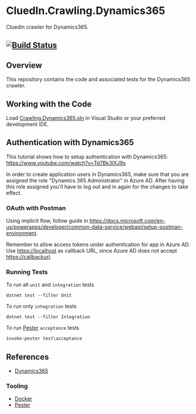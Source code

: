 # CluedIn.Crawling.Dynamics365

CluedIn crawler for Dynamics365.

[![Build Status](https://dev.azure.com/CluedIn-io/CluedIn%20Crawlers/_apis/build/status/CluedIn-io.CluedIn.Crawling.Dynamics365?branchName=master)](https://dev.azure.com/CluedIn-io/CluedIn%20Crawlers/_build/latest?definitionId=TODO&branchName=master)
------

## Overview

This repository contains the code and associated tests for the Dynamics365 crawler.

## Working with the Code

Load [Crawling.Dynamics365.sln](.\Crawling.Dynamics365.sln) in Visual Studio or your preferred development IDE.

## Authentication with Dynamics365

This tutorial shows how to setup authentication with Dynamics365: <https://www.youtube.com/watch?v=Td7Bk3IXJ9s>

In order to create application users in Dynamics365, make sure that you are assigned the role "Dynamics 365 Administrator" in Azure AD.
After having this role assigned you'll have to log out and in again for the changes to take effect.

### OAuth with Postman

Using implicit flow, follow guide in <https://docs.microsoft.com/en-us/powerapps/developer/common-data-service/webapi/setup-postman-environment>.


Remember to allow access tokens under authentication for app in Azure AD.
Use <https://localhost> as callback URL, since Azure AD does not accept <https://callbackurl>.

### Running Tests

<!-- A mocked environment is required to run `integration` and `acceptance` tests. The mocked environment can be built and run using the following [Docker](https://www.docker.com/) command:

```Shell
docker-compose up --build -d
``` -->

To run all `unit` and `integration` tests

```Shell
dotnet test --filter Unit
```

To run only `integration` tests

```Shell
dotnet test --filter Integration
```

To run [Pester](https://github.com/pester/Pester) `acceptance` tests

```PowerShell
invoke-pester test\acceptance
```

<!-- 
To review the [WireMock](http://wiremock.org/) HTTP proxy logs

```Shell
docker-compose logs wiremock
``` -->

## References

* [Dynamics365](TODO)

### Tooling

* [Docker](https://www.docker.com/)
* [Pester](https://github.com/pester/Pester)
<!-- * [WireMock](http://wiremock.org/) -->
